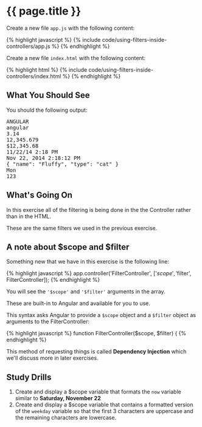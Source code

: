 # {{ page.title }}

Create a new file `app.js` with the following content:

{% highlight javascript %}
{% include code/using-filters-inside-controllers/app.js %}
{% endhighlight %}

Create a new file `index.html` with the following content:

{% highlight html %}
{% include code/using-filters-inside-controllers/index.html %}
{% endhighlight %}

## What You Should See

You should the following output:

<pre>
ANGULAR
angular
3.14
12,345.679
$12,345.68
11/22/14 2:18 PM
Nov 22, 2014 2:18:12 PM
{ "name": "Fluffy", "type": "cat" }
Mon
123
</pre>

## What's Going On

In this exercise all of the filtering is being done in the the Controller
rather than in the HTML.

These are the same filters we used in the previous exercise.

## A note about $scope and $filter

Something new that we have in this exercise is the following line:

{% highlight javascript %}
app.controller('FilterController', ['$scope', '$filter', FilterController]);
{% endhighlight %}

You will see the `'$scope'` and `'$filter'` arguments in the array.

These are built-in to Angular and available for you to use.

This syntax asks Angular to provide a `$scope` object and a `$filter`
object as arguments to the FilterController:

{% highlight javascript %}
function FilterController($scope, $filter) {
{% endhighlight %}

This method of requesting things is called **Dependency Injection** which 
we'll discuss more in later exercises.

## Study Drills

1. Create and display a $scope variable that formats the `now` variable similar to
**Saturday, November 22**
2. Create and display a $scope variable that contains a formatted version of
the `weekday` variable so that the first 3 characters are uppercase and the
remaining characters are lowercase.
 
